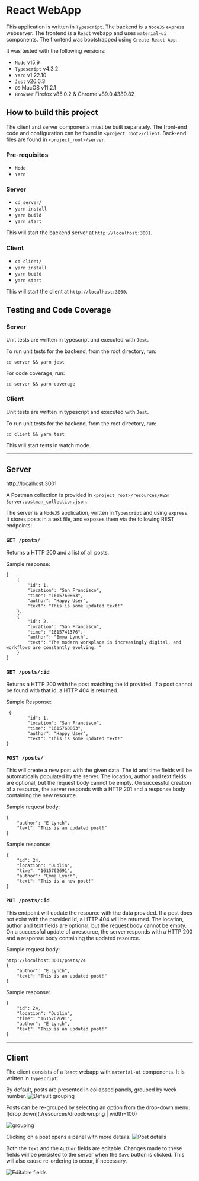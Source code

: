 # React WebApp

This application is written in `Typescript`. The backend is a `NodeJS` `express` webserver. The frontend is a `React` webapp and uses `material-ui` components. The frontend was bootstrapped using `Create-React-App`.

It was tested with the following versions:
- `Node` v15.9
- `Typescript` v4.3.2
- `Yarn` v1.22.10
- `Jest` v26.6.3
- `OS` MacOS v11.2.1
- `Browser` Firefox v85.0.2 & Chrome v89.0.4389.82

## How to build this project

The client and server components must be built separately.
The front-end code and configuration can be found in `<project_root>/client`. Back-end files are found in `<project_root>/server`.

### Pre-requisites

- `Node`
- `Yarn`

### Server

- `cd server/`
- `yarn install`
- `yarn build`
- `yarn start`

This will start the backend server at `http://localhost:3001`.
### Client

- `cd client/`
- `yarn install`
- `yarn build`
- `yarn start`

This will start the client at `http://localhost:3000`.

## Testing and Code Coverage

### Server

Unit tests are written in typescript and executed with `Jest`.

To run unit tests for the backend, from the root directory, run:

`cd server && yarn jest`

For code coverage, run:

`cd server && yarn coverage`

### Client


Unit tests are written in typescript and executed with `Jest`.

To run unit tests for the backend, from the root directory, run:

`cd client && yarn test`

This will start tests in watch mode.

---

## Server

http://localhost:3001

A Postman collection is provided in `<project_root>/resources/REST Server.postman_collection.json`.

The server is a `NodeJS` application, written in `Typescript` and using `express`. It stores posts in a text file, and exposes them via the following REST endpoints:

### `GET /posts/`

Returns a HTTP 200 and a list of all posts.

Sample response: 
```
[
    {
        "id": 1,
        "location": "San Francisco",
        "time": "1615760863",
        "author": "Happy User",
        "text": "This is some updated text!"
    },
    {
        "id": 2,
        "location": "San Francisco",
        "time": "1615741376",
        "author": "Emma Lynch",
        "text": "The modern workplace is increasingly digital, and workflows are constantly evolving. "
    }
]
```

### `GET /posts/:id`

Returns a HTTP 200 with the post matching the id provided. If a post cannot be found with that id, a HTTP 404 is returned.

Sample Response:
```
 {
        "id": 1,
        "location": "San Francisco",
        "time": "1615760863",
        "author": "Happy User",
        "text": "This is some updated text!"
}
```

### `POST /posts/`

This will create a new post with the given data. The id and time fields will be automatically populated by the server. The location, author and text fields are optional, but the request body cannot be empty. On successful creation of a resource, the server responds with a HTTP 201 and a response body containing the new resource.

Sample request body:
```
{
    "author": "E Lynch",
    "text": "This is an updated post!"
}
```

Sample response: 
```
{
    "id": 24,
    "location": "Dublin",
    "time": "1615762691",
    "author": "Emma Lynch",
    "text": "This is a new post!"
}
```

### `PUT /posts/:id`

This endpoint will update the resource with the data provided. If a post does not exist with the provided id, a HTTP 404 will be returned. The location, author and text fields are optional, but the request body cannot be empty. On a successful update of a resource, the server responds with a HTTP 200 and a response body containing the updated resource.

Sample request body:
```
http://localhost:3001/posts/24
{
    "author": "E Lynch",
    "text": "This is an updated post!"
}
```

Sample response: 
```
{
    "id": 24,
    "location": "Dublin",
    "time": "1615762691",
    "author": "E Lynch",
    "text": "This is an updated post!"
}
```

--- 

## Client

The client consists of a `React` webapp with `material-ui` components. It is written in `Typescript`.

By default, posts are presented in collapsed panels, grouped by week number.
![Default grouping](./resources/default_view.png)

Posts can be re-grouped by selecting an option from the drop-down menu.
![drop down](./resources/dropdown.png | width=100)

![grouping](./resources/grouping.png)

Clicking on a post opens a panel with more details.
![Post details](./resources/details.png)

Both the `Text` and the `Author` fields are editable. Changes made to these fields will be persisted to the server when the `Save` button is clicked. This will also cause re-ordering to occur, if necessary.

![Editable fields](./resources/editablefield.png)
